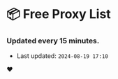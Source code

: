 # :package: Free Proxy List
### Updated every 15 minutes.

- Last updated: `2024-08-19 17:10`

:heart:
